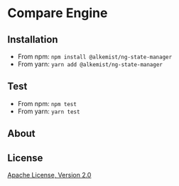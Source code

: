 # Compare Engine

## Installation

* From npm: `npm install @alkemist/ng-state-manager`
* From yarn: `yarn add @alkemist/ng-state-manager`

## Test

* From npm: `npm test`
* From yarn: `yarn test`

## About

## License

[Apache License, Version 2.0](http://www.apache.org/licenses/LICENSE-2.0.html)